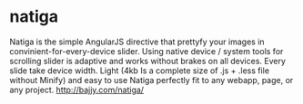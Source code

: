 natiga
======

Natiga is the simple AngularJS directive that prettyfy your images in convinient-for-every-device slider. Using native device / system tools for scrolling slider is adaptive and works without brakes on all devices. Every slide take device width. Light (4kb Is a complete size of .js + .less file without Minify) and easy to use Natiga perfectly fit to any webapp, page, or any project.
http://bajjy.com/natiga/
